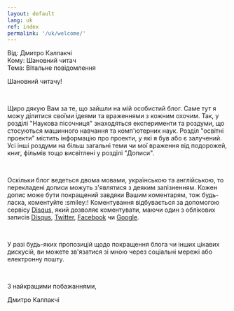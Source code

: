 ```yaml
---
layout: default
lang: uk
ref: index
permalink: '/uk/welcome/'
---
```

<div class="ui basic email segment">
	<div class="ui divided items">
		<div class="item">Від: Дмитро Калпакчі</div>
		<div class="item">Кому: Шановний читач</div>
		<div class="item">Тема: Вітальне повідомлення</div>
		<div class="item">
			<div class="content">
				<p>Шановний читачу!</p>
				<br>
				<p>Щиро дякую Вам за те, що зайшли на мій особистий блог. Саме тут я можу ділитися своїми ідеями та враженнями з кожним охочим. Так, у розділі "Наукова пісочниця" знаходяться експерименти та роздуми, що стосуються машинного навчання та комп'ютерних наук. Розділ "освітні проекти" містить інформацію про проекти, у які я був або є залучений. Усі інші роздуми на більш загальні теми чи мої враження від подорожей, книг, фільмів тощо висвітлені у розділі "Дописи".</p>
				<br>
				<p>Оскільки блог ведеться двома мовами, українською та англійською, то перекладені дописи можуть з'являтися з деяким запізненням. Кожен допис може бути покращений завдяки Вашим коментарям, тож будь-ласка, коментуйте :smiley:! Коментування відбувається за допомогою сервісу <a href="https://disqus.com/">Disqus</a>, який дозволяє коментувати, маючи один з облікових записів <a href="https://disqus.com">Disqus</a>, <a href="https://twitter.com/">Twitter</a>, <a href="https://www.facebook.com/">Facebook</a> чи <a href="https://www.google.com">Google</a>.</p>
				<br>
				<p>У разі будь-яких пропозицій щодо покращення блога чи інших цікавих дискусій, ви можете зв'язатися зі мною через соціальні мережі або електронну пошту.</p>
				<br>
				<p>З найкращими побажаннями,</p>
				<p class="signature">Дмитро Калпакчі</p>
			</div>
		</div>
	</div>
</div>